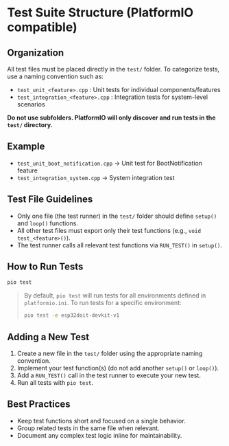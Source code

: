 # Test Suite Structure (PlatformIO compatible)

## Organization

All test files must be placed directly in the `test/` folder.
To categorize tests, use a naming convention such as:

* `test_unit_<feature>.cpp` : Unit tests for individual components/features
* `test_integration_<feature>.cpp` : Integration tests for system-level scenarios

**Do not use subfolders. PlatformIO will only discover and run tests in the `test/` directory.**

## Example

* `test_unit_boot_notification.cpp`    → Unit test for BootNotification feature
* `test_integration_system.cpp`        → System integration test

## Test File Guidelines

* Only one file (the test runner) in the `test/` folder should define `setup()` and `loop()` functions.
* All other test files must export only their test functions (e.g., `void test_<feature>()`).
* The test runner calls all relevant test functions via `RUN_TEST()` in `setup()`.

## How to Run Tests

```sh
pio test
```

> By default, `pio test` will run tests for all environments defined in `platformio.ini`.
> To run tests for a specific environment:
>
> ```sh
> pio test -e esp32doit-devkit-v1
> ```

## Adding a New Test

1. Create a new file in the `test/` folder using the appropriate naming convention.
2. Implement your test function(s) (do not add another `setup()` or `loop()`).
3. Add a `RUN_TEST()` call in the test runner to execute your new test.
4. Run all tests with `pio test`.

## Best Practices

* Keep test functions short and focused on a single behavior.
* Group related tests in the same file when relevant.
* Document any complex test logic inline for maintainability.
